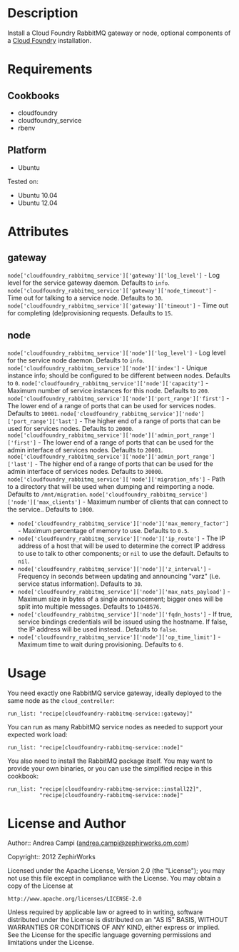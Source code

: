 Description
===========

Install a Cloud Foundry RabbitMQ gateway or node, optional components of a
[Cloud Foundry](http://www.cloudfoundry.org) installation.

Requirements
============

Cookbooks
---------

* cloudfoundry
* cloudfoundry\_service
* rbenv

Platform
--------

* Ubuntu

Tested on:

* Ubuntu 10.04
* Ubuntu 12.04

Attributes
==========

gateway
-------

`node['cloudfoundry_rabbitmq_service']['gateway']['log_level']` - Log level for
the service gateway daemon. Defaults to `info`.
`node['cloudfoundry_rabbitmq_service']['gateway']['node_timeout']` - Time out
for talking to a service node. Defaults to `30`.
`node['cloudfoundry_rabbitmq_service']['gateway']['timeout']` - Time out for
completing (de)provisioning requests. Defaults to `15`.

node
----

`node['cloudfoundry_rabbitmq_service']['node']['log_level']` - Log level for
the service node daemon. Defaults to `info`.
`node['cloudfoundry_rabbitmq_service']['node']['index']` - Unique instance
info; should be configured to be different between nodes. Defaults to `0`.
`node['cloudfoundry_rabbitmq_service']['node']['capacity']` - Maximum number
of service instances for this node. Defaults to `200`.
`node['cloudfoundry_rabbitmq_service']['node']['port_range']['first']` -
The lower end of a range of ports that can be used for services nodes.
Defaults to `10001`.
`node['cloudfoundry_rabbitmq_service']['node']['port_range']['last']` -
The higher end of a range of ports that can be used for services nodes.
Defaults to `20000`.
`node['cloudfoundry_rabbitmq_service']['node']['admin_port_range']['first']` -
The lower end of a range of ports that can be used for the admin interface
of services nodes. Defaults to `20001`.
`node['cloudfoundry_rabbitmq_service']['node']['admin_port_range']['last']` -
The higher end of a range of ports that can be used for the admin interface
of services nodes. Defaults to `30000`.
`node['cloudfoundry_rabbitmq_service']['node']['migration_nfs']` - Path to
a directory that will be used when dumping and reimporting a node. Defaults
to `/mnt/migration`.
`node['cloudfoundry_rabbitmq_service']['node']['max_clients']` - Maximum
number of clients that can connect to the service.. Defaults to `1000`.
* `node['cloudfoundry_rabbitmq_service']['node']['max_memory_factor']` -
Maximum percentage of memory to use. Defaults to `0.5`.
* `node['cloudfoundry_rabbitmq_service']['node']['ip_route']` - The IP address
of a host that will be used to determine the correct IP address to use to
talk to other components; or `nil` to use the default. Defaults to `nil`.
* `node['cloudfoundry_rabbitmq_service']['node']['z_interval']` - Frequency
in seconds between updating and announcing "varz" (i.e. service status
information). Defaults to `30`.
* `node['cloudfoundry_rabbitmq_service']['node']['max_nats_payload']` - Maximum
size in bytes of a single announcement; bigger ones will be split into
multiple messages. Defaults to `1048576`.
* `node['cloudfoundry_rabbitmq_service']['node']['fqdn_hosts']` - If true,
service bindings credentials will be issued using the hostname. If false,
the IP address will be used instead.. Defaults to `false`.
* `node['cloudfoundry_rabbitmq_service']['node']['op_time_limit']` - Maximum
time to wait during provisioning. Defaults to `6`.

Usage
=====

You need exactly one RabbitMQ service gateway, ideally deployed to the same
node as the `cloud_controller`:

    run_list: "recipe[cloudfoundry-rabbitmq-service::gateway]"

You can run as many RabbitMQ service nodes as needed to support your expected
work load:

    run_list: "recipe[cloudfoundry-rabbitmq-service::node]"

You also need to install the RabbitMQ package itself. You may want to provide
your own binaries, or you can use the simplified recipe in this cookbook:

    run_list: "recipe[cloudfoundry-rabbitmq-service::install22]",
              "recipe[cloudfoundry-rabbitmq-service::node]"

License and Author
==================

Author:: Andrea Campi (<andrea.campi@zephirworks.om.com>)

Copyright:: 2012 ZephirWorks

Licensed under the Apache License, Version 2.0 (the "License");
you may not use this file except in compliance with the License.
You may obtain a copy of the License at

    http://www.apache.org/licenses/LICENSE-2.0

Unless required by applicable law or agreed to in writing, software
distributed under the License is distributed on an "AS IS" BASIS,
WITHOUT WARRANTIES OR CONDITIONS OF ANY KIND, either express or implied.
See the License for the specific language governing permissions and
limitations under the License.
